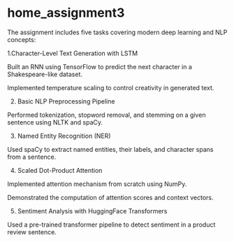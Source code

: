 # home_assignment3
The assignment includes five tasks covering modern deep learning and NLP concepts:

1.Character-Level Text Generation with LSTM

Built an RNN using TensorFlow to predict the next character in a Shakespeare-like dataset.

Implemented temperature scaling to control creativity in generated text.

2. Basic NLP Preprocessing Pipeline

Performed tokenization, stopword removal, and stemming on a given sentence using NLTK and spaCy.

3. Named Entity Recognition (NER)

Used spaCy to extract named entities, their labels, and character spans from a sentence.

4. Scaled Dot-Product Attention

Implemented attention mechanism from scratch using NumPy.

Demonstrated the computation of attention scores and context vectors.

5. Sentiment Analysis with HuggingFace Transformers

Used a pre-trained transformer pipeline to detect sentiment in a product review sentence.